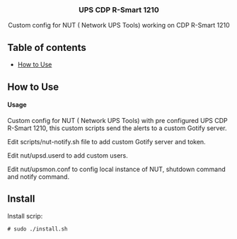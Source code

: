 <h3 align="center">UPS CDP R-Smart 1210</h3>
<p align="center">Custom config for NUT (
Network UPS Tools) working on CDP R-Smart 1210</p>

## Table of contents

* [How to Use](#how-to-use)

## <a name="how-to-use">How to Use

#### Usage

Custom config for NUT (
Network UPS Tools) with pre configured UPS CDP R-Smart 1210, this custom scripts send the alerts to a custom Gotify server.

Edit scripts/nut-notify.sh file to add custom Gotify server and token.

Edit nut/upsd.userd to add custom users.

Edit nut/upsmon.conf to config local instance of NUT, shutdown command and notify command.

## Install

Install scrip:

```
# sudo ./install.sh
```

